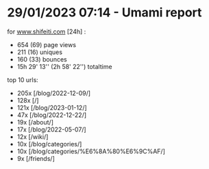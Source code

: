 # 29/01/2023 07:14 - Umami report
for www.shifeiti.com [24h] :

 - 654 (69) page views
 - 211 (16) uniques
 - 160 (33) bounces
 - 15h 29' 13'' (2h 58' 22'') totaltime


top 10 urls:
 - 205x [/blog/2022-12-09/]
 - 128x [/]
 - 121x [/blog/2023-01-12/]
 - 47x [/blog/2022-12-22/]
 - 19x [/about/]
 - 17x [/blog/2022-05-07/]
 - 12x [/wiki/]
 - 10x [/blog/categories/]
 - 10x [/blog/categories/%E6%8A%80%E6%9C%AF/]
 - 9x [/friends/]


